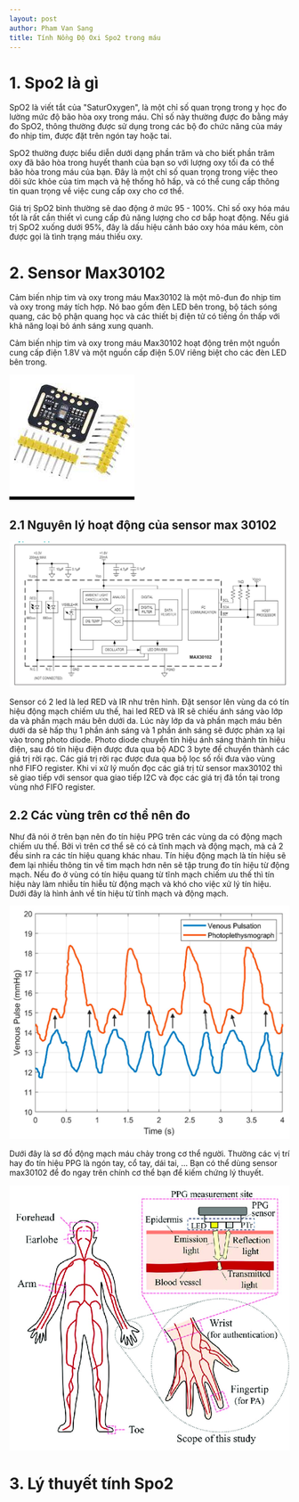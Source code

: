 ```yaml
---
layout: post
author: Pham Van Sang
title: Tính Nồng Độ Oxi Spo2 trong máu
---
```

# 1. Spo2 là gì
SpO2 là viết tắt của "SaturOxygen", là một chỉ số quan trọng trong y học đo lường mức độ bão hòa oxy trong máu. Chỉ số này thường được đo bằng máy đo SpO2, thông thường được sử dụng trong các bộ đo chức năng của máy đo nhịp tim, được đặt trên ngón tay hoặc tai.

SpO2 thường được biểu diễn dưới dạng phần trăm và cho biết phần trăm oxy đã bão hòa trong huyết thanh của bạn so với lượng oxy tối đa có thể bão hòa trong máu của bạn. Đây là một chỉ số quan trọng trong việc theo dõi sức khỏe của tim mạch và hệ thống hô hấp, và có thể cung cấp thông tin quan trọng về việc cung cấp oxy cho cơ thể.

Giá trị SpO2 bình thường sẽ dao động ở mức 95 - 100%. Chỉ số oxy hóa máu tốt là rất cần thiết vì cung cấp đủ năng lượng cho cơ bắp hoạt động. Nếu giá trị SpO2 xuống dưới 95%, đây là dấu hiệu cảnh báo oxy hóa máu kém, còn được gọi là tình trạng máu thiếu oxy.
# 2. Sensor Max30102

Cảm biến nhịp tim và oxy trong máu Max30102  là một mô-đun đo nhịp tim và oxy trong máy tích hợp. Nó bao gồm đèn LED bên trong, bộ tách sóng quang, các bộ phận quang học và các thiết bị điện tử có tiếng ồn thấp với khả năng loại bỏ ánh sáng xung quanh.

Cảm biến nhịp tim và oxy trong máu Max30102 hoạt động trên một nguồn cung cấp điện 1.8V và một nguồn cấp điện 5.0V riêng biệt cho các đèn LED bên trong.

<img src="/assets/images/20230430_Tinh_Nong_Do_Spo2/max30102.jpg" class="largepic"/>

## 2.1 Nguyên lý hoạt động của sensor max 30102

<img src="/assets/images/20230430_Tinh_Nong_Do_Spo2/Nguyen_ly_max.png" class="largepic"/>
 
 Sensor có 2 led là led RED và IR như trên hình. Đặt sensor lên vùng da có tín hiệu động mạch chiếm ưu thế, hai led RED và IR sẽ chiếu ánh sáng vào lớp da và phần mạch máu bên dưới da. Lúc này lớp da và phần mạch máu bên dưới da sẽ hấp thụ 1 phần ánh sáng và 1 phần ánh sáng sẽ được phản xạ lại vào trong photo diode. Photo diode chuyển tín hiệu ánh sáng thành tín hiệu điện, sau đó tín hiệu điện được đưa qua bộ ADC 3 byte để chuyển thành các giá trị rời rạc. Các giá trị rời rạc được đưa qua bộ lọc số rồi đưa vào vùng nhớ FIFO register. Khi vi xử lý muốn đọc các giá trị từ sensor max30102 thì sẽ giao tiếp với sensor qua giao tiếp I2C và đọc các giá trị đã tồn tại trong vùng nhớ FIFO register.

## 2.2 Các vùng trên cơ thể nên đo

Như đã nói ở trên bạn nên đo tín hiệu PPG trên các vùng da có động mạch chiếm ưu thế. Bởi vì trên cơ thể sẽ có cả tĩnh mạch và động mạch, mà cả 2 đều sinh ra các tín hiệu quang khác nhau. Tín hiệu động mạch là tín hiệu sẽ đem lại nhiều thông tin về tim mạch hơn nên sẽ tập trung đo tín hiệu từ động mạch. Nếu đo ở vùng có tín hiệu quang từ tĩnh mạch chiếm ưu thế thì tín hiệu này làm nhiễu tín hiễu từ động mạch và khó cho việc xử lý tín hiệu. Dưới đây là hình ảnh về tín hiệu từ tĩnh mạch và động mạch.

<img src="/assets/images/20230430_Tinh_Nong_Do_Spo2/tin_hieu_ppg_tu_dong_mac_va_tinh_mach.webp" class="largepic"/>

Dưới đây là sơ đồ động mạch máu chảy trong cơ thể người. Thường các vị trí hay đo tín hiệu PPG là ngón tay, cổ tay, dái tai, ... Bạn có thể dùng sensor max30102 để đo ngay trên chính cơ thể bạn để kiếm chứng lý thuyết. 

<img src="/assets/images/20230430_Tinh_Nong_Do_Spo2/mach_mau_trong_nguoi.png" class="largepic"/>

# 3. Lý thuyết tính Spo2

